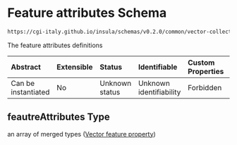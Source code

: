 # Feature attributes Schema

```txt
https://cgi-italy.github.io/insula/schemas/v0.2.0/common/vector-collection.schema.json#/properties/feautreAttributes
```

The feature attributes definitions

| Abstract            | Extensible | Status         | Identifiable            | Custom Properties | Additional Properties | Access Restrictions | Defined In                                                                                             |
| :------------------ | :--------- | :------------- | :---------------------- | :---------------- | :-------------------- | :------------------ | :----------------------------------------------------------------------------------------------------- |
| Can be instantiated | No         | Unknown status | Unknown identifiability | Forbidden         | Allowed               | none                | [vector-collection.schema.json\*](schemas/common/vector-collection.schema.json "open original schema") |

## feautreAttributes Type

an array of merged types ([Vector feature property](vector-feature-property.md))
